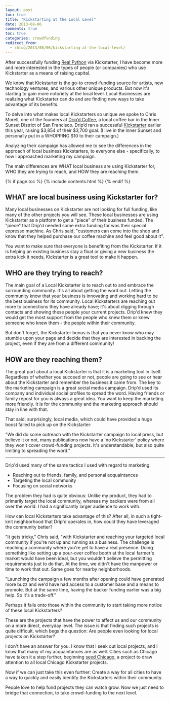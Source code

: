 ```yaml
---
layout: post
toc: true
title: "Kickstarting at the Local Level"
date: 2013-08-06
comments: true
toc: true
categories: crowdfunding
redirect_from:
  - /blog/2013/08/06/kickstarting-at-the-local-level/
---
```


After successfully funding [Real Python](http://www.kickstarter.com/projects/1369857650/real-python-for-web-development-featuring-web2py) via Kickstarter, I have become more and more interested in the types of people (or companies) who use Kickstarter as a means of raising capital.

We know that Kickstarter is the go-to crowd-funding source for artists, new technology ventures, and various other unique products. But now it's starting to gain more notoriety at the local level. Local Businesses are realizing what Kickstarter can do and are finding new ways to take advantage of its benefits.

To delve into what makes local Kickstarters so unique we spoke to Chris Morell, one of the founders at [Drip’d Coffee](http://www.dripdcoffee.com/), a local coffee bar in the Inner Sunset District of San Francisco. Drip’d ran a successful [Kickstarter](http://www.kickstarter.com/projects/816765303/help-dripd-coffee-launch-in-san-franciscos-inner-s) earlier this year, raising $3,854 of their $3,700 goal. (I live in the Inner Sunset and personally put in a WHOPPING $10 to their campaign.)

Analyzing their campaign has allowed me to see the differences in the approach of local business Kickstarters, to everyone else - specifically, to how I approached marketing my campaign.

The main differences are WHAT local business are using Kickstarter for, WHO they are trying to reach, and HOW they are reaching them.

{% if page.toc %}
{% include contents.html %}
{% endif %}

## WHAT are local business using Kickstarter for?
Many local businesses on Kickstarter are not looking for full funding, like many of the other projects you will see. These local businesses are using Kickstarter as a platform to get a "piece" of their business funded. The "piece" that Drip'd needed some extra funding for was their special expresso machine. As Chris said, "customers can come into the shop and know that they helped purchase our coffee machine and feel good about it".

You want to make sure that everyone is benefiting from the Kickstarter. If it is helping an existing business stay a float or giving a new business the extra kick it needs,  Kickstarter is a great tool to make it happen.

## WHO are they trying to reach?
The main goal of a Local Kickstarter is to reach out to and embrace the surrounding community. It's all about getting the word out. Letting the community know that your business is innovating and working hard to be the best business for its community. Local Kickstarters are reaching out more to connections they have already have; it's about digging through contacts and showing these people your current projects. Drip'd knew they would get the most support from the people who knew them or knew someone who knew them - the people within their community.

But don't forget, the Kickstarter bonus is that you never know who may stumble upon your page and decide that they are interested in backing the project, even if they are from a different community!

## HOW are they reaching them?

The great part about a local Kickstarter is that it is a marketing tool in itself. Regardless of whether you succeed or not, people are going to see or hear about the Kickstarter and remember the business it came from. The key to the marketing campaign is a great social media campaign. Drip'd used its company and individual social profiles to spread the word. Having friends or family repost for you is always a great idea. You want to keep the marketing more friendly. It is for the community and the marketing approach should stay in line with that.

That said, surprisingly, local media, which could have provided a huge boost failed to pick up on the Kickstarter:

"We did do some outreach with the Kickstarter campaign to local press, but believe it or not, many publications now have a 'no Kickstarter' policy where they won't cover crowd-funding projects. It's understandable, but also quite limiting to spreading the word."

*****

Drip'd used many of the same tactics I used with regard to marketing:

- Reaching out to friends, family, and personal acquaintances
- Targeting the local community
- Focusing on social networks

The problem they had is quite obvious: Unlike my product, they had to primarily target the local community, whereas my backers were from all over the world. I had a significantly larger audience to work with.

How can local Kickstarters take advantage of this? After all, in such a tight-knit neighborhood that Drip'd operates in, how could they have leveraged the community better?

"It gets tricky," Chris said, "with Kickstarter and reaching your targeted local community if you're not up and running as a business. The challenge is reaching a community where you're yet to have a real presence. Doing something like setting up a pour-over coffee booth at the local farmer's market would have been ideal, but you wouldn't believe the permitting requirements just to do that. At the time, we didn't have the manpower or time to work that out. Same goes for nearby neighborhoods.

"Launching the campaign a few months after opening could have generated more buzz and we'd have had access to a customer base and a means to promote. But at the same time, having the backer funding earlier was a big help. So it's a trade-off."

Perhaps it falls onto those within the community to start taking more notice of these local Kickstarters?

These are the projects that have the power to affect us and our community on a more direct, everyday level. The issue is that finding such projects is quite difficult, which begs the question: Are people even looking for local projects on Kickstarter?

I don't have an answer for you. I know that I seek out local projects, and I know that many of my acquaintances are as well. Cities such as Chicago have taken it a step further, beginning [seed Chicago](hhttps://web.archive.org/web/20170807203247/https://www.kickstarter.com/pages/seedchicago), a project to draw attention to all local Chicago Kickstarter projects.

Now if we can just take this even further: Create a way for all cities to have a way to quickly and easily identify the Kickstarters within their community.

People love to help fund projects they can watch grow. Now we just need to bridge that connection, to take crowd-funding to the next level.
